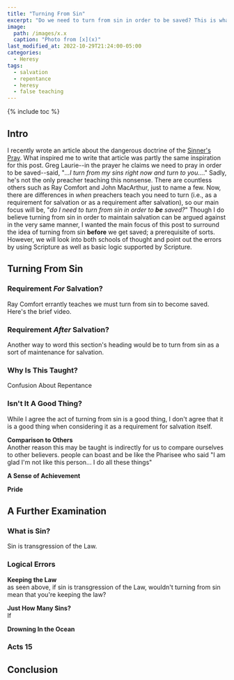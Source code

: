```yaml
---
title: "Turning From Sin"
excerpt: "Do we need to turn from sin in order to be saved? This is what a lot of preachers teach today, but there is zero support from Scripture to back up this claim--as we'll examine here."
image: 
  path: /images/x.x
  caption: "Photo from [x](x)"
last_modified_at: 2022-10-29T21:24:00-05:00
categories:
  - Heresy
tags: 
  - salvation
  - repentance
  - heresy
  - false teaching
---
```


{% include toc %}

## Intro
I recently wrote an article about the dangerous doctrine of the [Sinner's Pray](https://www.exagora.me/heresy/a-dangerous-prayer/). What inspired me to write that article was partly the same inspiration for this post. Greg Laurie--in the prayer he claims we need to pray in order to be saved--said, "*...I turn from my sins right now and turn to you...*." Sadly, he's not the only preacher teaching this nonsense. There are countless others such as Ray Comfort and John MacArthur, just to name a few. Now, there are differences in *when* preachers teach you need to turn (i.e., as a requirement for salvation or as a requirement after salvation), so our main focus will be, "*do I need to turn from sin in order to **be** saved?*" Though I do believe turning from sin in order to maintain salvation can be argued against in the very same manner, I wanted the main focus of this post to surround the idea of turning from sin **before** we get saved; a prerequisite of sorts. However, we will look into both schools of thought and point out the errors by using Scripture as well as basic logic supported by Scripture. 

## Turning From Sin
### Requirement *For* Salvation?
Ray Comfort errantly teaches we must turn from sin to become saved. Here's the brief video.

### Requirement *After* Salvation?
Another way to word this section's heading would be to turn from sin as a sort of maintenance for salvation. 

### Why Is This Taught?
Confusion About Repentance

### Isn't It A Good Thing?
While I agree the act of turning from sin is a good thing, I don't agree that it is a good thing when considering it as a requirement for salvation itself.

**Comparison to Others**<br>
Another reason this may be taught is indirectly for us to compare ourselves to other believers. people can boast and be like the Pharisee who said "I am glad I'm not like this person... I do all these things"

**A Sense of Achievement**<br>

**Pride**<br>

## A Further Examination
### What is Sin? 
Sin is transgression of the Law.

### Logical Errors
**Keeping the Law**<br>
as seen above, if sin is transgression of the Law, wouldn't turning from sin mean that you're keeping the law?

**Just How Many Sins?**<br>
If 

**Drowning In the Ocean**<br>

### Acts 15

## Conclusion
